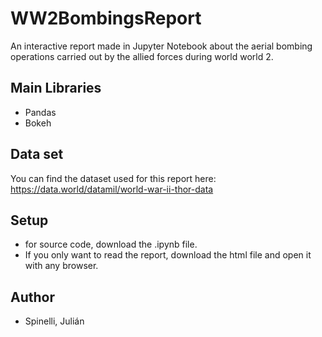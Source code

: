 # WW2BombingsReport

An interactive report made in Jupyter Notebook about the aerial bombing operations carried out by the allied forces during world world 2.

## Main Libraries
- Pandas 
- Bokeh

## Data set
You can find the dataset used for this report here: https://data.world/datamil/world-war-ii-thor-data

## Setup

- for source code, download the .ipynb file.
- If you only want to read the report, download the html file and open it with any browser.

## Author

- Spinelli, Julián
